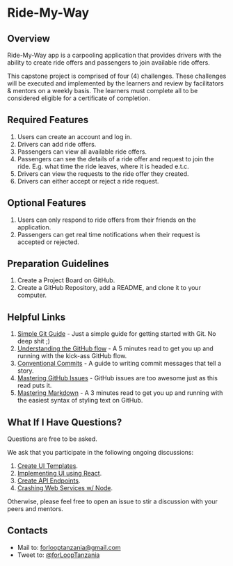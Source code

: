 # Ride-My-Way

## Overview

Ride-My-Way app is a carpooling application that provides drivers with the ability to create ride offers and passengers to join available ride offers.

This capstone project is comprised of four (4) challenges. These challenges will be executed and implemented by the learners and review by facilitators & mentors on a weekly basis. The learners must complete all to be considered eligible for a certificate of completion.

## Required Features

1. Users can create an account and log in.
2. Drivers can add ride offers.
3. Passengers can view all available ride offers.
4. Passengers can see the details of a ride offer and request to join the ride. E.g. what time the ride leaves, where it is headed e.t.c.
5. Drivers can view the requests to the ride offer they created.
6. Drivers can either accept or reject a ride request.

## Optional Features

1. Users can only respond to ride offers from their friends on the application.
2. Passengers can get real time notifications when their request is accepted or rejected.

## Preparation Guidelines

1. Create a Project Board on GitHub.
2. Create a GitHub Repository, add a README, and clone it to your computer.

## Helpful Links

1. [Simple Git Guide](https://rogerdudler.github.io/git-guide/) - Just a simple guide for getting started with Git. No deep shit ;)
2. [Understanding the GitHub flow](https://guides.github.com/introduction/flow/) - A 5 minutes read to get you up and running with the kick-ass GitHub flow.
3. [Conventional Commits](https://www.conventionalcommits.org/en/v1.0.0-beta.4) - A guide to writing commit messages that tell a story.
4. [Mastering GitHub Issues](https://guides.github.com/features/issues/) - GitHub issues are too awesome just as this read puts it.
5. [Mastering Markdown](https://guides.github.com/features/mastering-markdown/) - A 3 minutes read to get you up and running with the easiest syntax of styling text on GitHub.


## What If I Have Questions?

Questions are free to be asked.

We ask that you participate in the following ongoing discussions:

1. [Create UI Templates][1].
1. [Implementing UI using React][2].
1. [Create API Endpoints][3].
1. [Crashing Web Services w/ Node][4].

Otherwise, please feel free to open an issue to stir a discussion with your peers and mentors.

## Contacts

- Mail to: forlooptanzania@gmail.com 
- Tweet to: [@forLoopTanzania](https://twitter.com)

[1]: https://github.com/forlooptanzania/ride-my-way/issues/1 
[2]: https://github.com/forlooptanzania/ride-my-way/issues/10
[3]: https://github.com/forlooptanzania/ride-my-way/issues/25
[4]: https://github.com/forlooptanzania/ride-my-way/issues/32

